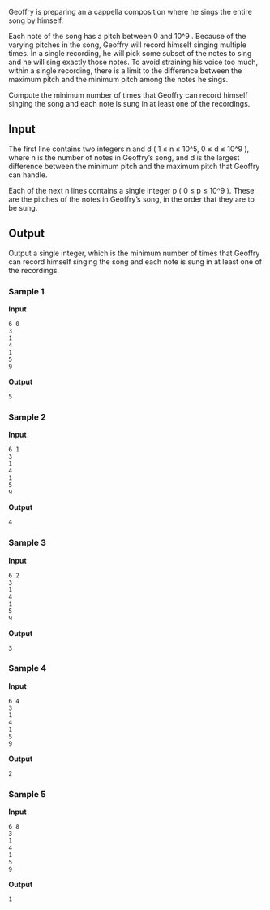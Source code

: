 Geoffry is preparing an a cappella composition where he
sings the entire song by himself.

Each note of the song has a pitch between 0 and 10^9 . Because of the varying pitches
in the song, Geoffry will record himself singing multiple
times. In a single recording, he will pick some subset of the
notes to sing and he will sing exactly those notes. To avoid
straining his voice too much, within a single recording, there
is a limit to the difference between the maximum pitch and the
minimum pitch among the notes he sings.

Compute the minimum number of times that Geoffry can record
himself singing the song and each note is sung in at least one
of the recordings.

## Input
The first line contains two integers n and d ( 1
≤ n ≤ 10^5, 0 ≤ d ≤ 10^9 ), where n is the number of notes in
Geoffry’s song, and d is
the largest difference between the minimum pitch and the
maximum pitch that Geoffry can handle.

Each of the next n lines contains a single integer p ( 0
≤ p ≤ 10^9 ). These are the pitches of the notes in
Geoffry’s song, in the order that they are to be sung.

## Output
Output a single integer, which is the minimum number of
times that Geoffry can record himself singing the song and each
note is sung in at least one of the recordings.

### Sample 1
**Input**
```text
6 0
3
1
4
1
5
9
```
**Output**
```text
5
```

### Sample 2
**Input**
```text
6 1
3
1
4
1
5
9
```
**Output**
```text
4
```

### Sample 3
**Input**
```text
6 2
3
1
4
1
5
9
```
**Output**
```text
3
```

### Sample 4
**Input**
```text
6 4
3
1
4
1
5
9
```
**Output**
```text
2
```

### Sample 5
**Input**
```text
6 8
3
1
4
1
5
9
```
**Output**
```text
1
```

